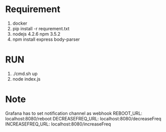 # Requirement

1. docker
2. pip install -r requrement.txt
3. nodejs 4.2.6 npm 3.5.2
4. npm install express body-parser

# RUN

1. ./cmd.sh up
2. node index.js

# Note

Grafana has to set notification channel as webhook
REBOOT\_URL: localhost:8080/reboot
DECREASEFREQ\_URL: localhost:8080/decreaseFreq
INCREASEFREQ\_URL: localhost:8080/increaseFreq

